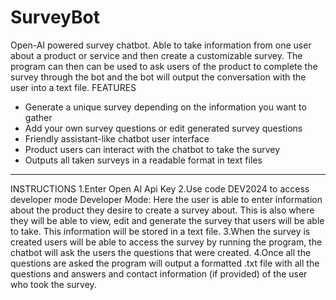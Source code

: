 # SurveyBot
Open-AI powered survey chatbot. Able to take information from one user about a product or service and then create a customizable survey. The program can then can be used to ask users of the product to complete the survey through the bot and the bot will output the conversation with the user into a text file.
FEATURES
- Generate a unique survey depending on the information you want to gather
- Add your own survey questions or edit generated survey questions
- Friendly assistant-like chatbot user interface
- Product users can interact with the chatbot to take the survey
- Outputs all taken surveys in a readable format in text files
- -------------------------------------------------------------------------------------------------------------------------------------------------------------------------------------------
INSTRUCTIONS
  1.Enter Open AI Api Key
  2.Use code DEV2024 to access developer mode
    Developer Mode: Here the user is able to enter information about the product they desire to create a survey about. This is also where they will be able to view, edit and generate the
  survey that users will be able to take. This information will be stored in a text file.
  3.When the survey is created users will be able to access the survey by running the program, the chatbot will ask the users the questions that were created.
  4.Once all the questions are asked the program will output a formatted .txt file with all the questions and answers and contact information (if provided) of the user who took the survey. 
